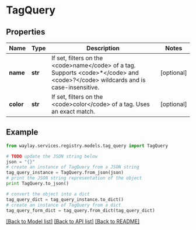 # TagQuery


## Properties

Name | Type | Description | Notes
------------ | ------------- | ------------- | -------------
**name** | **str** | If set, filters on the &lt;code&gt;name&lt;/code&gt; of a tag. Supports &lt;code&gt;*&lt;/code&gt; and &lt;code&gt;?&lt;/code&gt; wildcards and is case-insensitive. | [optional] 
**color** | **str** | If set, filters on the &lt;code&gt;color&lt;/code&gt; of a tag. Uses an exact match. | [optional] 

## Example

```python
from waylay.services.registry.models.tag_query import TagQuery

# TODO update the JSON string below
json = "{}"
# create an instance of TagQuery from a JSON string
tag_query_instance = TagQuery.from_json(json)
# print the JSON string representation of the object
print TagQuery.to_json()

# convert the object into a dict
tag_query_dict = tag_query_instance.to_dict()
# create an instance of TagQuery from a dict
tag_query_form_dict = tag_query.from_dict(tag_query_dict)
```
[[Back to Model list]](../README.md#documentation-for-models) [[Back to API list]](../README.md#documentation-for-api-endpoints) [[Back to README]](../README.md)



